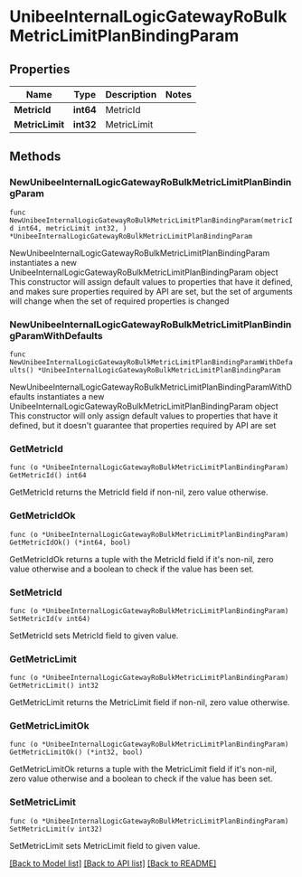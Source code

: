 # UnibeeInternalLogicGatewayRoBulkMetricLimitPlanBindingParam

## Properties

Name | Type | Description | Notes
------------ | ------------- | ------------- | -------------
**MetricId** | **int64** | MetricId | 
**MetricLimit** | **int32** | MetricLimit | 

## Methods

### NewUnibeeInternalLogicGatewayRoBulkMetricLimitPlanBindingParam

`func NewUnibeeInternalLogicGatewayRoBulkMetricLimitPlanBindingParam(metricId int64, metricLimit int32, ) *UnibeeInternalLogicGatewayRoBulkMetricLimitPlanBindingParam`

NewUnibeeInternalLogicGatewayRoBulkMetricLimitPlanBindingParam instantiates a new UnibeeInternalLogicGatewayRoBulkMetricLimitPlanBindingParam object
This constructor will assign default values to properties that have it defined,
and makes sure properties required by API are set, but the set of arguments
will change when the set of required properties is changed

### NewUnibeeInternalLogicGatewayRoBulkMetricLimitPlanBindingParamWithDefaults

`func NewUnibeeInternalLogicGatewayRoBulkMetricLimitPlanBindingParamWithDefaults() *UnibeeInternalLogicGatewayRoBulkMetricLimitPlanBindingParam`

NewUnibeeInternalLogicGatewayRoBulkMetricLimitPlanBindingParamWithDefaults instantiates a new UnibeeInternalLogicGatewayRoBulkMetricLimitPlanBindingParam object
This constructor will only assign default values to properties that have it defined,
but it doesn't guarantee that properties required by API are set

### GetMetricId

`func (o *UnibeeInternalLogicGatewayRoBulkMetricLimitPlanBindingParam) GetMetricId() int64`

GetMetricId returns the MetricId field if non-nil, zero value otherwise.

### GetMetricIdOk

`func (o *UnibeeInternalLogicGatewayRoBulkMetricLimitPlanBindingParam) GetMetricIdOk() (*int64, bool)`

GetMetricIdOk returns a tuple with the MetricId field if it's non-nil, zero value otherwise
and a boolean to check if the value has been set.

### SetMetricId

`func (o *UnibeeInternalLogicGatewayRoBulkMetricLimitPlanBindingParam) SetMetricId(v int64)`

SetMetricId sets MetricId field to given value.


### GetMetricLimit

`func (o *UnibeeInternalLogicGatewayRoBulkMetricLimitPlanBindingParam) GetMetricLimit() int32`

GetMetricLimit returns the MetricLimit field if non-nil, zero value otherwise.

### GetMetricLimitOk

`func (o *UnibeeInternalLogicGatewayRoBulkMetricLimitPlanBindingParam) GetMetricLimitOk() (*int32, bool)`

GetMetricLimitOk returns a tuple with the MetricLimit field if it's non-nil, zero value otherwise
and a boolean to check if the value has been set.

### SetMetricLimit

`func (o *UnibeeInternalLogicGatewayRoBulkMetricLimitPlanBindingParam) SetMetricLimit(v int32)`

SetMetricLimit sets MetricLimit field to given value.



[[Back to Model list]](../README.md#documentation-for-models) [[Back to API list]](../README.md#documentation-for-api-endpoints) [[Back to README]](../README.md)



